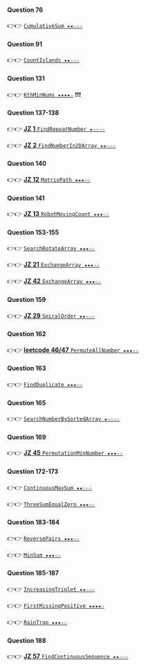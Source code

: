 #### Question 76

👉👉  [`CumulativeSum ★★☆☆☆`](https://github.com/jevishoo/algorithm_learning/blob/master/code/Array/CumulativeSum.java)

#### Question 91

👉👉  [`CountIslands ★★☆☆☆`](https://github.com/jevishoo/algorithm_learning/blob/master/code/Array/CountIslands.java)

#### Question 131

👉👉  [`KthMinNums ★★★★☆`](https://github.com/jevishoo/algorithm_learning/blob/master/code/Array/KthMinNums.java) ❗❗❗

#### Question 137-138

👉👉  [**JZ 1** `FindRepeatNumber ★☆☆☆☆`](https://github.com/jevishoo/algorithm_learning/blob/master/code/Array/FindRepeatNumber.java)

👉👉  [**JZ 2** `FindNumberIn2DArray ★★☆☆☆`](https://github.com/jevishoo/algorithm_learning/blob/master/code/Array/FindNumberIn2DArray.java)

#### Question 140

👉👉  [**JZ 12** `MatrixPath ★★★☆☆`](https://github.com/jevishoo/algorithm_learning/blob/master/code/Array/MatrixPath.java)

#### Question 141

👉👉  [**JZ 13** `RobotMovingCount ★★★☆☆`](https://github.com/jevishoo/algorithm_learning/blob/master/code/Array/RobotMovingCount.java)

#### Question 153-155

👉👉  [`SearchRotateArray ★★★☆☆`](https://github.com/jevishoo/algorithm_learning/blob/master/code/Array/SearchRotateArray.java)

👉👉  [**JZ 21** `ExchangeArray ★★★☆☆`](https://github.com/jevishoo/algorithm_learning/blob/master/code/Array/ExchangeArray.java)

👉👉  [**JZ 42** `ExchangeArray ★★★☆☆`](https://github.com/jevishoo/algorithm_learning/blob/master/code/Array/ExchangeArray.java)

#### Question 159

👉👉  [**JZ 29** `SpiralOrder ★★☆☆☆`](https://github.com/jevishoo/algorithm_learning/blob/master/code/Array/SpiralOrder.java)

#### Question 162

👉👉  [**leetcode 46/47** `PermuteAllNumber ★★★☆☆`](https://github.com/jevishoo/algorithm_learning/blob/master/code/Array/PermuteAllNumber.java)

#### Question 163

👉👉  [`FindDuplicate ★★★☆☆`](https://github.com/jevishoo/algorithm_learning/blob/master/code/Array/FindDuplicate.java)

#### Question 165

👉👉  [`SearchNumberBySortedArray ★☆☆☆☆`](https://github.com/jevishoo/algorithm_learning/blob/master/code/Array/SearchNumberBySortedArray.java)

#### Question 169

👉👉  [**JZ 45** `PermutationMinNumber ★★★☆☆`](https://github.com/jevishoo/algorithm_learning/blob/master/code/Array/PermutationMinNumber.java)

#### Question 172-173

👉👉  [`ContinuousMaxSum ★★☆☆☆`](https://github.com/jevishoo/algorithm_learning/blob/master/code/Array/ContinuousMaxSum.java)

👉👉  [`ThreeSumEqualZero ★★★☆☆`](https://github.com/jevishoo/algorithm_learning/blob/master/code/Array/ThreeSumEqualZero.java)

#### Question 183-184

👉👉  [`ReversePairs ★★★☆☆`](https://github.com/jevishoo/algorithm_learning/blob/master/code/Array/ReversePairs.java)

👉👉  [`MinSum ★★★☆☆`](https://github.com/jevishoo/algorithm_learning/blob/master/code/Array/MinSum.java)

#### Question 185-187

👉👉  [`IncreasingTriplet ★★☆☆☆`](https://github.com/jevishoo/algorithm_learning/blob/master/code/Array/IncreasingTriplet.java)

👉👉  [`FirstMissingPositive ★★★★☆`](https://github.com/jevishoo/algorithm_learning/blob/master/code/Array/FirstMissingPositive.java)

👉👉  [`RainTrap ★★★☆☆`](https://github.com/jevishoo/algorithm_learning/blob/master/code/Array/RainTrap.java)

#### Question 188

👉👉  [**JZ 57** `FindContinuousSequence ★★☆☆☆`](https://github.com/jevishoo/algorithm_learning/blob/master/code/Array/FindContinuousSequence.java)


